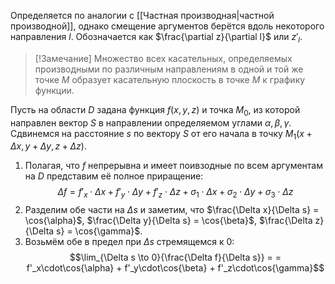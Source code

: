 Определяется по аналогии с [[Частная производная|частной производной]], однако смещение аргументов берётся вдоль некоторого направления $l$. Обозначается как $\frac{\partial z}{\partial l}$ или $z'_l$.

> [!Замечание]
> Множество всех касательных, определяемых производными по различным направлениям в одной и той же точке $M$ образует касательную плоскость в точке $M$ к графику функции.

Пусть на области $D$ задана функция $f(x,y,z)$ и точка $M_0$, из которой направлен вектор $S$ в направлении определяемом углами $\alpha, \beta, \gamma$. Сдвинемся на расстояние $s$ по вектору $S$ от его начала в точку $M_1(x + \Delta x, y + \Delta y, z + \Delta z)$.
1. Полагая, что $f$ непрерывна и имеет поивзодные по всем аргументам на $D$ представим её полное приращение:$$\Delta f = f'_x\cdot\Delta x + f'_y\cdot\Delta y + f'_z\cdot\Delta z + \sigma_1\cdot \Delta x + \sigma_2\cdot\Delta y + \sigma_3\cdot\Delta z$$
2. Разделим обе части на $\Delta s$ и заметим, что $\frac{\Delta x}{\Delta s} = \cos{\alpha}$, $\frac{\Delta y}{\Delta s} = \cos{\beta}$, $\frac{\Delta z}{\Delta s} = \cos{\gamma}$.
3. Возьмём обе в предел при $\Delta s$ стремящемся к $0$:$$\lim_{\Delta s \to 0}{\frac{\Delta f}{\Delta s}} =  = f'_x\cdot\cos{\alpha} + f'_y\cdot\cos{\beta} + f'_z\cdot\cos{\gamma}$$

